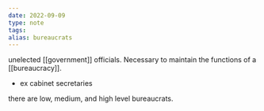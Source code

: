 ```yaml
---
date: 2022-09-09
type: note
tags: 
alias: bureaucrats
---
```


unelected [[government]] officials. Necessary to maintain the functions of a [[bureaucracy]].
- ex cabinet secretaries

there are low, medium, and high level bureaucrats.
